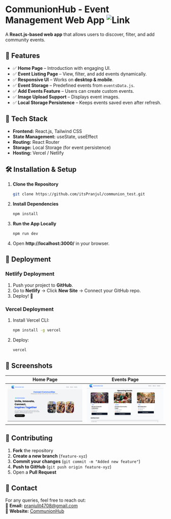 # CommunionHub - Event Management Web App ![Link](https://communion-test.vercel.app/)

A **React.js-based web app** that allows users to discover, filter, and add community events.

## 🚀 Features  
- ✅ **Home Page** – Introduction with engaging UI.  
- ✅ **Event Listing Page** – View, filter, and add events dynamically.  
- ✅ **Responsive UI** – Works on **desktop & mobile**.  
- ✅ **Event Storage** – Predefined events from `eventsData.js`.  
- ✅ **Add Events Feature** – Users can create custom events.  
- ✅ **Image Upload Support** – Displays event images.  
- ✅ **Local Storage Persistence** – Keeps events saved even after refresh.  

## 📌 Tech Stack  
- **Frontend:** React.js, Tailwind CSS  
- **State Management:** useState, useEffect  
- **Routing:** React Router  
- **Storage:** Local Storage (for event persistence)  
- **Hosting:** Vercel / Netlify  

## 🛠 Installation & Setup
1. **Clone the Repository**  
   ```sh
   git clone https://github.com/itsPranjul/communion_test.git
   ```
2. **Install Dependencies**  
   ```sh
   npm install
   ```
3. **Run the App Locally**  
   ```sh
   npm run dev
   ```
4. Open **http://localhost:3000/** in your browser.

## 🚀 Deployment
### Netlify Deployment  
1. Push your project to **GitHub**.  
2. Go to **Netlify** → Click **New Site** → Connect your GitHub repo.  
3. Deploy! 🚀  

### Vercel Deployment  
1. Install Vercel CLI:  
   ```sh
   npm install -g vercel
   ```
2. Deploy:  
   ```sh
   vercel
   ```

## 📸 Screenshots
| Home Page | Events Page |
|-----------|------------|
| ![Home Page](./public/home.png) | ![Events Page](./public/ss1.png) |


## 🤝 Contributing
1. **Fork** the repository  
2. **Create a new branch** (`feature-xyz`)  
3. **Commit your changes** (`git commit -m "Added new feature"`)  
4. **Push to GitHub** (`git push origin feature-xyz`)  
5. Open a **Pull Request**  
 

## 📧 Contact
For any queries, feel free to reach out:  
📩 **Email:** pranjulit4708@gmail.com  
🔗 **Website:** [CommunionHub](https://communionhub.org)  

